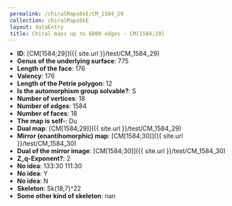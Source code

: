```yaml
--- 
 permalink: /chiralMaps6kE/CM_1584_29 
 collection: chiralMaps6kE
 layout: dataEntry
 title: Chiral maps up to 6000 edges - CM[1584;29]
---
```


- **ID**: [CM[1584;29]]({{ site.url }}/test/CM_1584_29)
- **Genus of the underlying surface**: 775
- **Length of the face**: 176
- **Valency**: 176
- **Length of the Petrie polygon**: 12
- **Is the automorphism group solvable?**: S
- **Number of vertices**: 18
- **Number of edges**: 1584
- **Number of faces**: 18
- **The map is self-**: Du
- **Dual map**: [CM[1584;29]]({{ site.url }}/test/CM_1584_29)
- **Mirror (enantihomorphic) map**: [CM[1584;30]]({{ site.url }}/test/CM_1584_30)
- **Dual of the mirror image**: [CM[1584;30]]({{ site.url }}/test/CM_1584_30)
- **Z_q-Exponent?**: 2
- **No idea**:  133:30 111:30
- **No idea**: Y
- **No idea**: N
- **Skeleton**: Sk(18;7)^22
- **Some other kind of skeleton**: nan
